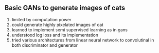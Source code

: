 ## Basic GANs to generate images of cats
1. limited by computation power
2. could generate highly pixelated images of cat 
3. learned to implement semi supervised learning as in gans
4. understood log loss and its implementation
6. tried various architectures from linear neural network to convolutinal in both discriminator and generator
